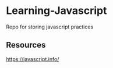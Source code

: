 # Learning-Javascript

Repo for storing javascript practices

## Resources

<https://javascript.info/>
